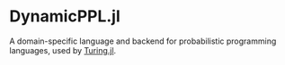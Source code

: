 # DynamicPPL.jl

A domain-specific language and backend for probabilistic programming languages, used by [Turing.jl](https://github.com/TuringLang/Turing.jl).
